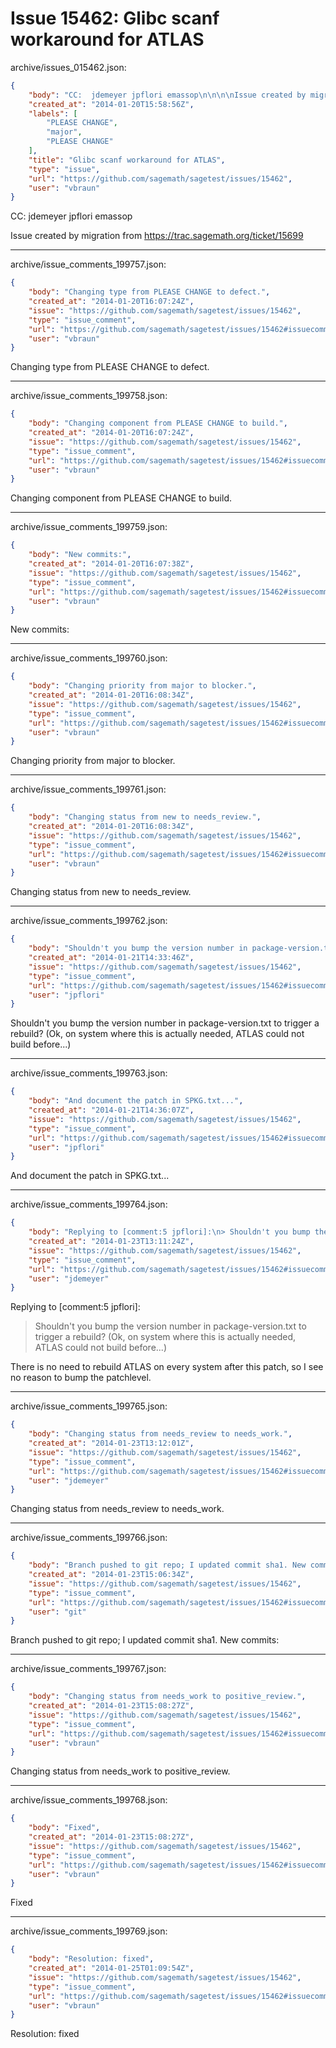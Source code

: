 # Issue 15462: Glibc scanf workaround for ATLAS

archive/issues_015462.json:
```json
{
    "body": "CC:  jdemeyer jpflori emassop\n\n\n\nIssue created by migration from https://trac.sagemath.org/ticket/15699\n\n",
    "created_at": "2014-01-20T15:58:56Z",
    "labels": [
        "PLEASE CHANGE",
        "major",
        "PLEASE CHANGE"
    ],
    "title": "Glibc scanf workaround for ATLAS",
    "type": "issue",
    "url": "https://github.com/sagemath/sagetest/issues/15462",
    "user": "vbraun"
}
```
CC:  jdemeyer jpflori emassop



Issue created by migration from https://trac.sagemath.org/ticket/15699





---

archive/issue_comments_199757.json:
```json
{
    "body": "Changing type from PLEASE CHANGE to defect.",
    "created_at": "2014-01-20T16:07:24Z",
    "issue": "https://github.com/sagemath/sagetest/issues/15462",
    "type": "issue_comment",
    "url": "https://github.com/sagemath/sagetest/issues/15462#issuecomment-199757",
    "user": "vbraun"
}
```

Changing type from PLEASE CHANGE to defect.



---

archive/issue_comments_199758.json:
```json
{
    "body": "Changing component from PLEASE CHANGE to build.",
    "created_at": "2014-01-20T16:07:24Z",
    "issue": "https://github.com/sagemath/sagetest/issues/15462",
    "type": "issue_comment",
    "url": "https://github.com/sagemath/sagetest/issues/15462#issuecomment-199758",
    "user": "vbraun"
}
```

Changing component from PLEASE CHANGE to build.



---

archive/issue_comments_199759.json:
```json
{
    "body": "New commits:",
    "created_at": "2014-01-20T16:07:38Z",
    "issue": "https://github.com/sagemath/sagetest/issues/15462",
    "type": "issue_comment",
    "url": "https://github.com/sagemath/sagetest/issues/15462#issuecomment-199759",
    "user": "vbraun"
}
```

New commits:



---

archive/issue_comments_199760.json:
```json
{
    "body": "Changing priority from major to blocker.",
    "created_at": "2014-01-20T16:08:34Z",
    "issue": "https://github.com/sagemath/sagetest/issues/15462",
    "type": "issue_comment",
    "url": "https://github.com/sagemath/sagetest/issues/15462#issuecomment-199760",
    "user": "vbraun"
}
```

Changing priority from major to blocker.



---

archive/issue_comments_199761.json:
```json
{
    "body": "Changing status from new to needs_review.",
    "created_at": "2014-01-20T16:08:34Z",
    "issue": "https://github.com/sagemath/sagetest/issues/15462",
    "type": "issue_comment",
    "url": "https://github.com/sagemath/sagetest/issues/15462#issuecomment-199761",
    "user": "vbraun"
}
```

Changing status from new to needs_review.



---

archive/issue_comments_199762.json:
```json
{
    "body": "Shouldn't you bump the version number in package-version.txt to trigger a rebuild?\n(Ok, on system where this is actually needed, ATLAS could not build before...)",
    "created_at": "2014-01-21T14:33:46Z",
    "issue": "https://github.com/sagemath/sagetest/issues/15462",
    "type": "issue_comment",
    "url": "https://github.com/sagemath/sagetest/issues/15462#issuecomment-199762",
    "user": "jpflori"
}
```

Shouldn't you bump the version number in package-version.txt to trigger a rebuild?
(Ok, on system where this is actually needed, ATLAS could not build before...)



---

archive/issue_comments_199763.json:
```json
{
    "body": "And document the patch in SPKG.txt...",
    "created_at": "2014-01-21T14:36:07Z",
    "issue": "https://github.com/sagemath/sagetest/issues/15462",
    "type": "issue_comment",
    "url": "https://github.com/sagemath/sagetest/issues/15462#issuecomment-199763",
    "user": "jpflori"
}
```

And document the patch in SPKG.txt...



---

archive/issue_comments_199764.json:
```json
{
    "body": "Replying to [comment:5 jpflori]:\n> Shouldn't you bump the version number in package-version.txt to trigger a rebuild?\n> (Ok, on system where this is actually needed, ATLAS could not build before...)\n\nThere is no need to rebuild ATLAS on every system after this patch, so I see no reason to bump the patchlevel.",
    "created_at": "2014-01-23T13:11:24Z",
    "issue": "https://github.com/sagemath/sagetest/issues/15462",
    "type": "issue_comment",
    "url": "https://github.com/sagemath/sagetest/issues/15462#issuecomment-199764",
    "user": "jdemeyer"
}
```

Replying to [comment:5 jpflori]:
> Shouldn't you bump the version number in package-version.txt to trigger a rebuild?
> (Ok, on system where this is actually needed, ATLAS could not build before...)

There is no need to rebuild ATLAS on every system after this patch, so I see no reason to bump the patchlevel.



---

archive/issue_comments_199765.json:
```json
{
    "body": "Changing status from needs_review to needs_work.",
    "created_at": "2014-01-23T13:12:01Z",
    "issue": "https://github.com/sagemath/sagetest/issues/15462",
    "type": "issue_comment",
    "url": "https://github.com/sagemath/sagetest/issues/15462#issuecomment-199765",
    "user": "jdemeyer"
}
```

Changing status from needs_review to needs_work.



---

archive/issue_comments_199766.json:
```json
{
    "body": "Branch pushed to git repo; I updated commit sha1. New commits:",
    "created_at": "2014-01-23T15:06:34Z",
    "issue": "https://github.com/sagemath/sagetest/issues/15462",
    "type": "issue_comment",
    "url": "https://github.com/sagemath/sagetest/issues/15462#issuecomment-199766",
    "user": "git"
}
```

Branch pushed to git repo; I updated commit sha1. New commits:



---

archive/issue_comments_199767.json:
```json
{
    "body": "Changing status from needs_work to positive_review.",
    "created_at": "2014-01-23T15:08:27Z",
    "issue": "https://github.com/sagemath/sagetest/issues/15462",
    "type": "issue_comment",
    "url": "https://github.com/sagemath/sagetest/issues/15462#issuecomment-199767",
    "user": "vbraun"
}
```

Changing status from needs_work to positive_review.



---

archive/issue_comments_199768.json:
```json
{
    "body": "Fixed",
    "created_at": "2014-01-23T15:08:27Z",
    "issue": "https://github.com/sagemath/sagetest/issues/15462",
    "type": "issue_comment",
    "url": "https://github.com/sagemath/sagetest/issues/15462#issuecomment-199768",
    "user": "vbraun"
}
```

Fixed



---

archive/issue_comments_199769.json:
```json
{
    "body": "Resolution: fixed",
    "created_at": "2014-01-25T01:09:54Z",
    "issue": "https://github.com/sagemath/sagetest/issues/15462",
    "type": "issue_comment",
    "url": "https://github.com/sagemath/sagetest/issues/15462#issuecomment-199769",
    "user": "vbraun"
}
```

Resolution: fixed
